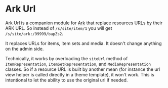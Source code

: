 # Ark Url

Ark Url is a companion module for [Ark](https://gitlab.com/Daniel-KM/Omeka-S-module-Ark)
that replace resources URLs by their ARK URL. So instead of `/s/site/item/1` you will get
`/s/site/ark:/99999/bapZs2`.

It replaces URLs for items, item sets and media. It doesn't change anything on the admin side.

Technically, it works by overloading the `siteUrl` method of
`ItemRepresentation`, `ItemSetRepresentation`, and `MediaRepresentation`
classes. So if a resource URL is built by another mean (for instance the url
view helper is called directly in a theme template), it won't work.
This is intentional to let the ability to use the original url if needed.
